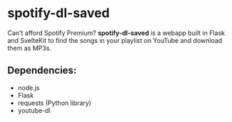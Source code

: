 # spotify-dl-saved
Can't afford Spotify Premium? **spotify-dl-saved** is a webapp built in Flask
and SvelteKit to find the songs in your playlist on YouTube and download them
as MP3s.

## Dependencies:
- node.js
- Flask
- requests (Python library)
- youtube-dl